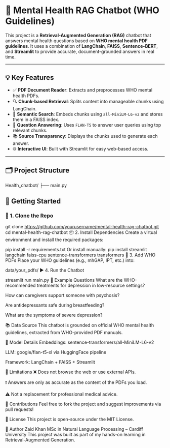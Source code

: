 # 🧠 Mental Health RAG Chatbot (WHO Guidelines)

This project is a **Retrieval-Augmented Generation (RAG)** chatbot that answers mental health questions based on **WHO mental health PDF guidelines**. It uses a combination of **LangChain**, **FAISS**, **Sentence-BERT**, and **Streamlit** to provide accurate, document-grounded answers in real time.

---

## 💡 Key Features

- ✅ **PDF Document Reader**: Extracts and preprocesses WHO mental health PDFs.
- 🔍 **Chunk-based Retrieval**: Splits content into manageable chunks using LangChain.
- 🧠 **Semantic Search**: Embeds chunks using `all-MiniLM-L6-v2` and stores them in a FAISS index.
- 🧾 **Question Answering**: Uses `FLAN-T5` to answer user queries using top relevant chunks.
- 📚 **Source Transparency**: Displays the chunks used to generate each answer.
- 🌐 **Interactive UI**: Built with Streamlit for easy web-based access.

---

## 🗂️ Project Structure

Health_chatbot/ ├── main.py  

## 🚀 Getting Started

### 🔧 1. Clone the Repo

git clone https://github.com/yourusername/mental-health-rag-chatbot.git
cd mental-health-rag-chatbot
📦 2. Install Dependencies
Create a virtual environment and install the required packages:

pip install -r requirements.txt
Or install manually:
pip install streamlit langchain faiss-cpu sentence-transformers transformers
📂 3. Add WHO PDFs
Place your WHO guidelines (e.g., mhGAP, IPT, etc.) into:

data/your_pdfs/
▶️ 4. Run the Chatbot

streamlit run main.py
🧪 Example Questions
What are the WHO-recommended treatments for depression in low-resource settings?

How can caregivers support someone with psychosis?

Are antidepressants safe during breastfeeding?

What are the symptoms of severe depression?

📚 Data Source
This chatbot is grounded on official WHO mental health guidelines, extracted from WHO-provided PDF manuals.

🧠 Model Details
Embeddings: sentence-transformers/all-MiniLM-L6-v2

LLM: google/flan-t5-xl via HuggingFace pipeline

Framework: LangChain + FAISS + Streamlit

📌 Limitations
❌ Does not browse the web or use external APIs.

❗ Answers are only as accurate as the content of the PDFs you load.

⚠️ Not a replacement for professional medical advice.

🤝 Contributions
Feel free to fork the project and suggest improvements via pull requests!

📜 License
This project is open-source under the MIT License.

👤 Author
Zaid Khan
MSc in Natural Language Processing – Cardiff University
This project was built as part of my hands-on learning in Retrieval-Augmented Generation.

